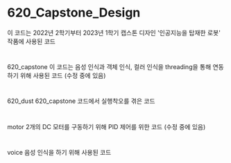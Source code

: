 # 620_Capstone_Design
이 코드는 2022년 2학기부터 2023년 1학기 캡스톤 디자인 '인공지능을 탑재한 로봇' 작품에 사용된 코드
#
620_capstone
이 코드는 음성 인식과 객체 인식, 컬러 인식을 threading을 통해 연동하기 위해 사용된 코드
(수정 중에 있음)
#
620_dust
620_capstone 코드에서 실행착오를 겪은 코드
#
motor
2개의 DC 모터를 구동하기 위해 PID 제어를 위한 코드
(수정 중에 있음)
#
voice
음성 인식을 하기 위해 사용된 코드

